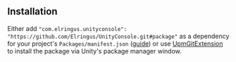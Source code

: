 ## Installation
Either add `"com.elringus.unityconsole": "https://github.com/Elringus/UnityConsole.git#package"` as a dependency for your project's `Packages/manifest.json` ([guide](https://docs.unity3d.com/Manual/upm-git.html)) or use [UpmGitExtension](https://github.com/mob-sakai/UpmGitExtension) to install the package via Unity's package manager window.
